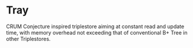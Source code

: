 # Tray
CRUM Conjecture inspired triplestore aiming at constant read and update time, with memory overhead not exceeding that of conventional B+ Tree in other Triplestores.
